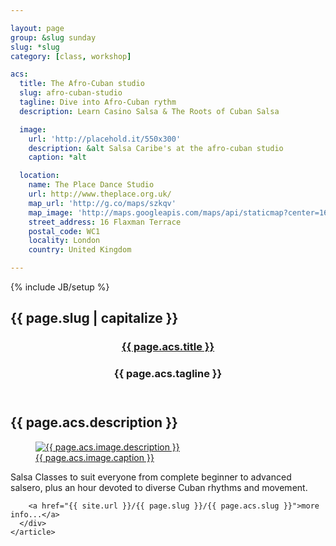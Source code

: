```yaml
---

layout: page
group: &slug sunday
slug: *slug
category: [class, workshop]

acs:
  title: The Afro-Cuban studio
  slug: afro-cuban-studio
  tagline: Dive into Afro-Cuban rythm
  description: Learn Casino Salsa & The Roots of Cuban Salsa

  image: 
    url: 'http://placehold.it/550x300'
    description: &alt Salsa Caribe's at the afro-cuban studio
    caption: *alt

  location:
    name: The Place Dance Studio
    url: http://www.theplace.org.uk/
    map_url: 'http://g.co/maps/szkqv'
    map_image: 'http://maps.googleapis.com/maps/api/staticmap?center=16,flaxman,terrace,wc1,London&amp;zoom=15&amp;size=198x198&amp;markers=color:red%7Clabel:a%7C51.527717,-0.128275&amp;sensor=false'
    street_address: 16 Flaxman Terrace
    postal_code: WC1
    locality: London
    country: United Kingdom

---
```

{% include JB/setup %}

<section>
  <div class="section calendar-item">
    <h2 id="{{page.slug}}"><span class="flag">{{ page.slug | capitalize }}</span></h2>
    <article>
      <div class="article vevent">
        <header>
          <div class="header">
            <hgroup class="summary">
              <h1><a href="{{ site.url }}/{{ page.slug }}/{{ page.acs.slug }}"><span>{{ page.acs.title }} </span></a></h1>
              <h3 class="strapline">{{ page.acs.tagline }}</h3>
            </hgroup>
          </div>
        </header>
        <h2 class="description">{{ page.acs.description }}</h2>
        <a href="{{ site.url }}/{{ page.slug }}/{{ page.acs.slug }}">
          <figure>
            <img src="{{ page.acs.image.url }}" alt="{{ page.acs.image.description }}" class="paysage">
            <figcaption>{{ page.acs.image.caption }}</figcaption>
          </figure>
        </a>

Salsa Classes to suit everyone from complete beginner to advanced salsero, plus an hour devoted to diverse Cuban rhythms and movement.

        <a href="{{ site.url }}/{{ page.slug }}/{{ page.acs.slug }}">more info...</a>
      </div>
    </article>
  </div>
</section>

